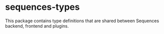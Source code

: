 # sequences-types
This package contains type definitions that are shared between Sequences backend, frontend and plugins.